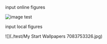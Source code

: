 input online figures

![image test](http://www.linuxidc.com/upload/2017_04/170426061262627.jpg) 


input local figures

![](./test/My Start Wallpapers 7083753326.jpg)
